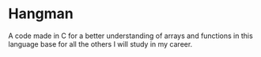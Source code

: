 ﻿# Hangman
A code made in C for a better understanding of arrays and functions in this language base for all the others I will study in my career. 
